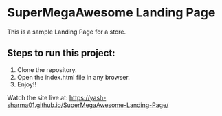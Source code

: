 # SuperMegaAwesome Landing Page
This is a sample Landing Page for a store.

## Steps to run this project:
1. Clone the repository.
2. Open the index.html file in any browser.
3. Enjoy!!

Watch the site live at:
https://yash-sharma01.github.io/SuperMegaAwesome-Landing-Page/